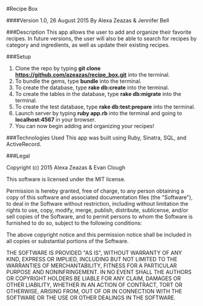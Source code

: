 #Recipe Box

####Version 1.0, 26 August 2015
By Alexa Zeazas & Jennifer Bell

###Description
This app allows the user to add and organize their favorite recipes. In future versions, the user will also be able to search for recipes by category and ingredients, as well as update their existing recipes.

###Setup
1. Clone the repo by typing **git clone https://github.com/azeazas/recipe_box.git** into the terminal.
2. To bundle the gems, type **bundle** into the terminal.
3. To create the database, type **rake db:create** into the terminal.
4. To create the tables in the database, type **rake db:migrate** into the terminal.
5. To create the test database, type **rake db:test:prepare** into the terminal.
6. Launch server by typing **ruby app.rb** into the terminal and going to **localhost:4567** in your browser.
7. You can now begin adding and organizing your recipes!

###Technologies Used
This app was built using Ruby, Sinatra, SQL, and ActiveRecord.

###Legal

Copyright (c) 2015 Alexa Zeazas & Evan Clough

This software is licensed under the MIT license.

Permission is hereby granted, free of charge, to any person obtaining a copy of this software and associated documentation files (the "Software"), to deal in the Software without restriction, including without limitation the rights to use, copy, modify, merge, publish, distribute, sublicense, and/or sell copies of the Software, and to permit persons to whom the Software is furnished to do so, subject to the following conditions:

The above copyright notice and this permission notice shall be included in all copies or substantial portions of the Software.

THE SOFTWARE IS PROVIDED "AS IS", WITHOUT WARRANTY OF ANY KIND, EXPRESS OR IMPLIED, INCLUDING BUT NOT LIMITED TO THE WARRANTIES OF MERCHANTABILITY, FITNESS FOR A PARTICULAR PURPOSE AND NONINFRINGEMENT. IN NO EVENT SHALL THE AUTHORS OR COPYRIGHT HOLDERS BE LIABLE FOR ANY CLAIM, DAMAGES OR OTHER LIABILITY, WHETHER IN AN ACTION OF CONTRACT, TORT OR OTHERWISE, ARISING FROM, OUT OF OR IN CONNECTION WITH THE SOFTWARE OR THE USE OR OTHER DEALINGS IN THE SOFTWARE.
